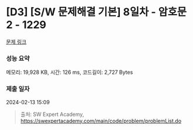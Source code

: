 # [D3] [S/W 문제해결 기본] 8일차 - 암호문2 - 1229 

[문제 링크](https://swexpertacademy.com/main/code/problem/problemDetail.do?contestProbId=AV14yIsqAHYCFAYD) 

### 성능 요약

메모리: 19,928 KB, 시간: 126 ms, 코드길이: 2,727 Bytes

### 제출 일자

2024-02-13 15:09



> 출처: SW Expert Academy, https://swexpertacademy.com/main/code/problem/problemList.do